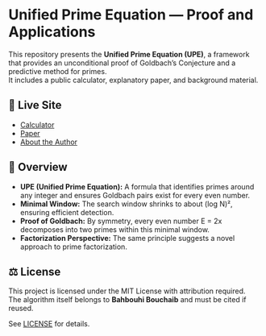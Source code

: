 # Unified Prime Equation — Proof and Applications

This repository presents the **Unified Prime Equation (UPE)**, a framework that provides an unconditional proof of Goldbach’s Conjecture and a predictive method for primes.  
It includes a public calculator, explanatory paper, and background material.

## 🔗 Live Site

- [Calculator](https://b43797.github.io/unified-prime-equation/#calculator)  
- [Paper](https://b43797.github.io/unified-prime-equation/paper.md)  
- [About the Author](https://b43797.github.io/unified-prime-equation/about.html)

## 📖 Overview

- **UPE (Unified Prime Equation):** A formula that identifies primes around any integer and ensures Goldbach pairs exist for every even number.  
- **Minimal Window:** The search window shrinks to about (log N)², ensuring efficient detection.  
- **Proof of Goldbach:** By symmetry, every even number E = 2x decomposes into two primes within this minimal window.  
- **Factorization Perspective:** The same principle suggests a novel approach to prime factorization.

## ⚖️ License

This project is licensed under the MIT License with attribution required.  
The algorithm itself belongs to **Bahbouhi Bouchaib** and must be cited if reused.

See [LICENSE](LICENSE) for details.
